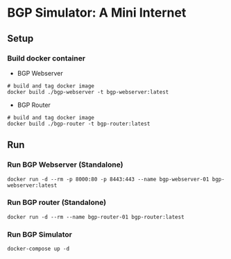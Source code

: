 # BGP Simulator: A Mini Internet

## Setup
### Build docker container
- BGP Webserver
```
# build and tag docker image
docker build ./bgp-webserver -t bgp-webserver:latest
```

- BGP Router
```
# build and tag docker image
docker build ./bgp-router -t bgp-router:latest
```

## Run
### Run BGP Webserver (Standalone)
```
docker run -d --rm -p 8000:80 -p 8443:443 --name bgp-webserver-01 bgp-webserver:latest 
```

### Run BGP router (Standalone)
```
docker run -d --rm --name bgp-router-01 bgp-router:latest
```

### Run BGP Simulator
```
docker-compose up -d
```